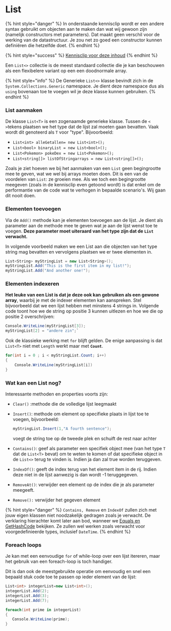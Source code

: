 # List

{% hint style="danger" %}
In onderstaande kennisclip wordt er een andere syntax gebruikt om objecten aan te maken dan wat wij gewoon zijn \(namelijk constructors met parameters\). Dat maakt geen verschil voor de werking van de datastructuur. Je zou net zo goed een constructor kunnen definiëren die hetzelfde doet.
{% endhint %}

{% hint style="success" %}
[Kennisclip voor deze inhoud](https://ap.cloud.panopto.eu/Panopto/Pages/Viewer.aspx?id=ac1bfe58-b55b-4e7e-98f3-ab7a009085bc)
{% endhint %}

Een `List<>` collectie is de meest standaard collectie die je kan beschouwen als een flexibelere variant op een een doodnormale array.

{% hint style="info" %}
De Generieke `List<>` klasse bevindt zich in de `System.Collections.Generic` namespace. Je dient deze namespace dus als `using` bovenaan toe te voegen wil je deze klasse kunnen gebruiken.
{% endhint %}

### List aanmaken

De klasse `List<T>` is een zogenaamde generieke klasse. Tussen de `< >`tekens plaatsen we het type dat de lijst zal moeten gaan bevatten. Vaak wordt dit genoteerd als `T` voor "type". Bijvoorbeeld:

* `List<int> alleGetallen= new List<int>();`
* `List<bool> binaryList = new List<bool>();`
* `List<Pokemon> pokeDex = new List<Pokemon>();`
* `List<string[]> listOfStringarrays = new List<string[]>();`

Zoals je ziet hoeven we bij het aanmaken van een `List` geen begingrootte mee te geven, wat we wel bij arrays moeten doen. Dit is een van de voordelen van `List`: ze groeien mee. Als we toch een begingrootte meegeven \(zoals in de kennisclip even getoond wordt\) is dat enkel om de performantie van de code wat te verhogen in bepaalde scenario's. Wij gaan dit nooit doen.

### Elementen toevoegen

Via de `Add()` methode kan je elementen toevoegen aan de lijst. Je dient als parameter aan de methode mee te geven wat je aan de lijst wenst toe te voegen. **Deze parameter moet uiteraard van het type zijn dat de `List` verwacht.**

In volgende voorbeeld maken we een List aan die objecten van het type string mag bevatten en vervolgens plaatsen we er twee elementen in.

```csharp
List<String> myStringList = new List<String>();
myStringList.Add("This is the first item in my list!");
myStringList.Add("And another one!");
```

### Elementen indexeren

**Het leuke van een List is dat je deze ook kan gebruiken als een gewone array**, waarbij je met de indexer elementen kan aanspreken. Stel bijvoorbeeld dat we een lijst hebben met minstens 4 strings in. Volgende code toont hoe we de string op positie 3 kunnen uitlezen en hoe we die op positie 2 overschrijven:

```csharp
Console.WriteLine(myStringList[3]);
myStringList[2] = "andere zin";`
```

Ook de klassieke werking met `for` blijft gelden. De enige aanpassing is dat `List<T>` niet met `Length` werkt maar met **`Count`**.

```csharp
for(int i = 0 ; i < myStringList.Count; i++)
{
    Console.WriteLine(myStringList[i])
}
```

### Wat kan een List nog?

Interessante methoden en properties voorts zijn:

* `Clear()` :methode die de volledige lijst leegmaakt
* `Insert()`: methode om element op specifieke plaats in lijst toe te voegen, bijvoorbeeld:

  ```csharp
  myStringList.Insert(1,"A fourth sentence");
  ```

  voegt de string toe op de tweede plek en schuift de rest naar achter

* `Contains()`: geef als parameter een specifiek object mee \(van het type `T` dat de `List<T>` bevat\) om te weten te komen of dat specifieke object in de `List<>` terug te vinden is. Indien ja dan zal true worden teruggeven.
* `IndexOf()`: geeft de index terug van het element item in de rij. Indien deze niet in de lijst aanwezig is dan wordt -1 teruggegeven.
* `RemoveAt()`: verwijder een element op de index die je als parameter meegeeft.
* `Remove():` verwijder het gegeven element

{% hint style="danger" %}
`Contains, Remove` en `IndexOf` zullen zich met jouw eigen klassen niet noodzakelijk gedragen zoals je verwacht. De verklaring hierachter komt later aan bod, wanneer we [Equals en GetHashCode](../geavanceerde-overerving/4_system_object.md) bekijken. Ze zullen wel werken zoals verwacht voor voorgedefinieerde types, inclusief `DateTime`.
{% endhint %}

### Foreach loops

Je kan met een eenvoudige `for` of while-loop over een lijst itereren, maar het gebruik van een foreach-loop is toch handiger.

Dit is dan ook de meestgebruikte operatie om eenvoudig en snel een bepaald stuk code toe te passen op ieder element van de lijst:

```csharp
List<int> integerList=new List<int>();
integerList.Add(2);
integerList.Add(3);
integerList.Add(7);

foreach(int prime in integerList)
{
   Console.WriteLine(prime);
}
```

